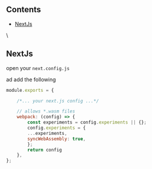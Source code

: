 ## Contents
- [NextJs](#NextJs)

\
## NextJs


open your ```next.config.js```

ad add the following

```js
module.exports = {

    /*... your next.js config ...*/

    // allows *.wasm files
    webpack: (config) => {
        const experiments = config.experiments || {};
        config.experiments = {
        ...experiments,
        syncWebAssembly: true,
        };
        return config
    },
};
```